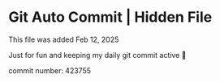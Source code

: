 # Git Auto Commit | Hidden File

This file was added Feb 12, 2025

Just for fun and keeping my daily git commit active 🤪

commit number: 423755
